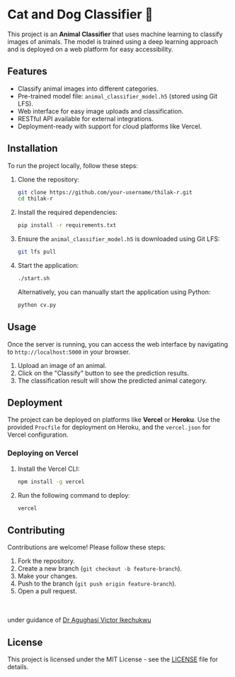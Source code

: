 # Cat and Dog Classifier 🐾

This project is an **Animal Classifier** that uses machine learning to classify images of animals. The model is trained using a deep learning approach and is deployed on a web platform for easy accessibility.

## Features

- Classify animal images into different categories.
- Pre-trained model file: `animal_classifier_model.h5` (stored using Git LFS).
- Web interface for easy image uploads and classification.
- RESTful API available for external integrations.
- Deployment-ready with support for cloud platforms like Vercel.


## Installation

To run the project locally, follow these steps:

1. Clone the repository:

    ```bash
    git clone https://github.com/your-username/thilak-r.git
    cd thilak-r
    ```

2. Install the required dependencies:

    ```bash
    pip install -r requirements.txt
    ```

3. Ensure the `animal_classifier_model.h5` is downloaded using Git LFS:

    ```bash
    git lfs pull
    ```

4. Start the application:

    ```bash
    ./start.sh
    ```

    Alternatively, you can manually start the application using Python:

    ```bash
    python cv.py
    ```

## Usage

Once the server is running, you can access the web interface by navigating to `http://localhost:5000` in your browser.

1. Upload an image of an animal.
2. Click on the "Classify" button to see the prediction results.
3. The classification result will show the predicted animal category.

## Deployment

The project can be deployed on platforms like **Vercel** or **Heroku**. Use the provided `Procfile` for deployment on Heroku, and the `vercel.json` for Vercel configuration.

### Deploying on Vercel

1. Install the Vercel CLI:

    ```bash
    npm install -g vercel
    ```

2. Run the following command to deploy:

    ```bash
    vercel
    ```

## Contributing

Contributions are welcome! Please follow these steps:

1. Fork the repository.
2. Create a new branch (`git checkout -b feature-branch`).
3. Make your changes.
4. Push to the branch (`git push origin feature-branch`).
5. Open a pull request.

<br><br>
under guidance of [Dr Agughasi Victor Ikechukwu](https://github.com/Victor-Ikechukwu)

## License

This project is licensed under the MIT License - see the [LICENSE](LICENSE) file for details.
